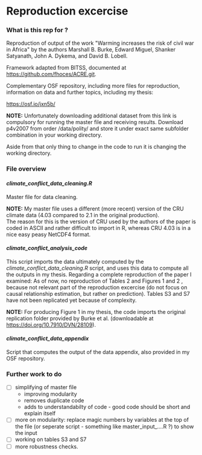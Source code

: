 # Reproduction excercise

### What is this rep for ? 


Reproduction of output of the work "Warming increases the risk of civil war in Africa" by the authors Marshall B. Burke, Edward Miguel, Shanker Satyanath, John A. Dykema, and David B. Lobell.

Framework adapted from BITSS, documented at https://github.com/fhoces/ACRE.git. 

Complementary OSF repository, including more files for reproduction, information on data and further topics, including my thesis:

https://osf.io/jxn5b/

**NOTE:** Unfortunately downloading additional dataset from this link is compulsory for
running the master file and receiving results. Download p4v2007 from order /data/polity/
and store it under exact same subfolder combination in your working directory. 

Aside from that only thing to change in the code to run it is changing the working directory.


### File overview

#### *climate_conflict_data_cleaning.R*

Master file for data cleaning. 

**NOTE:** My master file uses a different (more recent) version of the CRU climate data (4.03 compared to 2.1 in the original production).</br>
The reason for this is the version of CRU used by the authors of the paper is coded in ASCII and rather difficult to import in R, whereas CRU 4.03 is in a nice easy peasy NetCDF4 format.

#### *climate_conflict_analysis_code*

This script imports the data ultimately computed by the *climate_conflict_data_cleaning.R* script, and uses this data to compute all the outputs in my thesis. 
Regarding a complete reproduction of the paper I examined: As of now, no reproduction of Tables 2 and Figures 1 and 2 , because not relevant part of the reproduction excercise (do not focus on causal relationship estimation, but rather on prediction).
Tables S3 and S7 have not been replicated yet because of complexity.

**NOTE:** For producing Figure 1 in my thesis, the code imports the original replication folder provided by Burke et al. (downloadable at https://doi.org/10.7910/DVN/28109). 

#### *climate_conflict_data_appendix*

Script that computes the output of the data appendix, also provided in my OSF repository. 

### Further work to do 

- [ ] simplifying of master file 
  - improving modularity
  - removes duplicate code
  - adds to understandabilty of code - good code should be short and explain itself
- [ ] more on modularity: replace magic numbers by variables at the top of the file (or seperate script - something like master_input_....R ?) to show the input
- [ ] working on tables S3 and S7
- [ ] more robustness checks.
